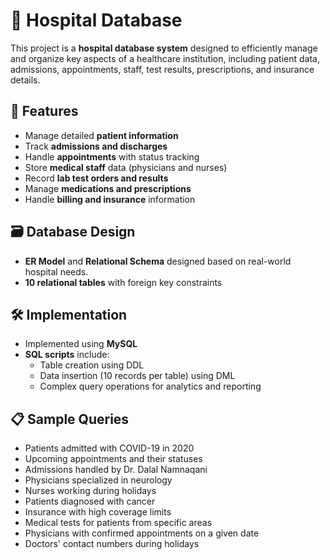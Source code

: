 # 🏥 Hospital Database

This project is a **hospital database system** designed to efficiently manage and organize key aspects of a healthcare institution, including patient data, admissions, appointments, staff, test results, prescriptions, and insurance details.

## 📌 Features

- Manage detailed **patient information**
- Track **admissions and discharges**
- Handle **appointments** with status tracking
- Store **medical staff** data (physicians and nurses)
- Record **lab test orders and results**
- Manage **medications and prescriptions**
- Handle **billing and insurance** information

## 🗃️ Database Design

- **ER Model** and **Relational Schema** designed based on real-world hospital needs.
- **10 relational tables** with foreign key constraints

## 🛠️ Implementation

- Implemented using **MySQL**
- **SQL scripts** include:
  - Table creation using DDL
  - Data insertion (10 records per table) using DML
  - Complex query operations for analytics and reporting

## 📋 Sample Queries

- Patients admitted with COVID-19 in 2020
- Upcoming appointments and their statuses
- Admissions handled by Dr. Dalal Namnaqani
- Physicians specialized in neurology
- Nurses working during holidays
- Patients diagnosed with cancer
- Insurance with high coverage limits
- Medical tests for patients from specific areas
- Physicians with confirmed appointments on a given date
- Doctors' contact numbers during holidays
